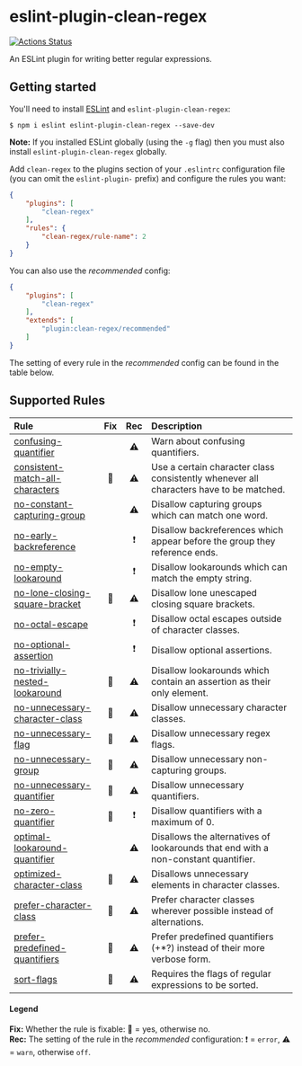 # eslint-plugin-clean-regex

[![Actions Status](https://github.com/RunDevelopment/eslint-plugin-clean-regex/workflows/Node.js%20CI/badge.svg)](https://github.com/RunDevelopment/eslint-plugin-clean-regex/actions)

An ESLint plugin for writing better regular expressions.


## Getting started

You'll need to install [ESLint](http://eslint.org) and `eslint-plugin-clean-regex`:

```
$ npm i eslint eslint-plugin-clean-regex --save-dev
```

**Note:** If you installed ESLint globally (using the `-g` flag) then you must also install `eslint-plugin-clean-regex` globally.

Add `clean-regex` to the plugins section of your `.eslintrc` configuration file (you can omit the `eslint-plugin-` prefix) and configure the rules you want:

```json
{
    "plugins": [
        "clean-regex"
    ],
    "rules": {
        "clean-regex/rule-name": 2
    }
}
```

You can also use the _recommended_ config:

```json
{
    "plugins": [
        "clean-regex"
    ],
    "extends": [
        "plugin:clean-regex/recommended"
    ]
}
```

The setting of every rule in the _recommended_ config can be found in the table below.


## Supported Rules

| Rule | Fix | Rec | Description |
| :--- | :--: | :--: | :--- |
| [confusing-quantifier](https://github.com/RunDevelopment/eslint-plugin-clean-regex/blob/master/docs/rules/confusing-quantifier.md) |  | :warning: | Warn about confusing quantifiers. |
| [consistent-match-all-characters](https://github.com/RunDevelopment/eslint-plugin-clean-regex/blob/master/docs/rules/consistent-match-all-characters.md) | :wrench: | :warning: | Use a certain character class consistently whenever all characters have to be matched. |
| [no-constant-capturing-group](https://github.com/RunDevelopment/eslint-plugin-clean-regex/blob/master/docs/rules/no-constant-capturing-group.md) |  | :warning: | Disallow capturing groups which can match one word. |
| [no-early-backreference](https://github.com/RunDevelopment/eslint-plugin-clean-regex/blob/master/docs/rules/no-early-backreference.md) |  | :heavy_exclamation_mark: | Disallow backreferences which appear before the group they reference ends. |
| [no-empty-lookaround](https://github.com/RunDevelopment/eslint-plugin-clean-regex/blob/master/docs/rules/no-empty-lookaround.md) |  | :heavy_exclamation_mark: | Disallow lookarounds which can match the empty string. |
| [no-lone-closing-square-bracket](https://github.com/RunDevelopment/eslint-plugin-clean-regex/blob/master/docs/rules/no-lone-closing-square-bracket.md) | :wrench: | :warning: | Disallow lone unescaped closing square brackets. |
| [no-octal-escape](https://github.com/RunDevelopment/eslint-plugin-clean-regex/blob/master/docs/rules/no-octal-escape.md) |  | :heavy_exclamation_mark: | Disallow octal escapes outside of character classes. |
| [no-optional-assertion](https://github.com/RunDevelopment/eslint-plugin-clean-regex/blob/master/docs/rules/no-optional-assertion.md) |  | :heavy_exclamation_mark: | Disallow optional assertions. |
| [no-trivially-nested-lookaround](https://github.com/RunDevelopment/eslint-plugin-clean-regex/blob/master/docs/rules/no-trivially-nested-lookaround.md) | :wrench: | :warning: | Disallow lookarounds which contain an assertion as their only element. |
| [no-unnecessary-character-class](https://github.com/RunDevelopment/eslint-plugin-clean-regex/blob/master/docs/rules/no-unnecessary-character-class.md) | :wrench: | :warning: | Disallow unnecessary character classes. |
| [no-unnecessary-flag](https://github.com/RunDevelopment/eslint-plugin-clean-regex/blob/master/docs/rules/no-unnecessary-flag.md) | :wrench: | :warning: | Disallow unnecessary regex flags. |
| [no-unnecessary-group](https://github.com/RunDevelopment/eslint-plugin-clean-regex/blob/master/docs/rules/no-unnecessary-group.md) | :wrench: | :warning: | Disallow unnecessary non-capturing groups. |
| [no-unnecessary-quantifier](https://github.com/RunDevelopment/eslint-plugin-clean-regex/blob/master/docs/rules/no-unnecessary-quantifier.md) | :wrench: | :warning: | Disallow unnecessary quantifiers. |
| [no-zero-quantifier](https://github.com/RunDevelopment/eslint-plugin-clean-regex/blob/master/docs/rules/no-zero-quantifier.md) | :wrench: | :heavy_exclamation_mark: | Disallow quantifiers with a maximum of 0. |
| [optimal-lookaround-quantifier](https://github.com/RunDevelopment/eslint-plugin-clean-regex/blob/master/docs/rules/optimal-lookaround-quantifier.md) |  | :warning: | Disallows the alternatives of lookarounds that end with a non-constant quantifier. |
| [optimized-character-class](https://github.com/RunDevelopment/eslint-plugin-clean-regex/blob/master/docs/rules/optimized-character-class.md) | :wrench: | :warning: | Disallows unnecessary elements in character classes. |
| [prefer-character-class](https://github.com/RunDevelopment/eslint-plugin-clean-regex/blob/master/docs/rules/prefer-character-class.md) | :wrench: | :warning: | Prefer character classes wherever possible instead of alternations. |
| [prefer-predefined-quantifiers](https://github.com/RunDevelopment/eslint-plugin-clean-regex/blob/master/docs/rules/prefer-predefined-quantifiers.md) | :wrench: | :warning: | Prefer predefined quantifiers (+*?) instead of their more verbose form. |
| [sort-flags](https://github.com/RunDevelopment/eslint-plugin-clean-regex/blob/master/docs/rules/sort-flags.md) | :wrench: | :warning: | Requires the flags of regular expressions to be sorted. |

#### Legend

__Fix:__ Whether the rule is fixable: :wrench: = yes, otherwise no. <br>
__Rec:__ The setting of the rule in the _recommended_ configuration: :heavy_exclamation_mark: = `error`, :warning: = `warn`, otherwise `off`.
